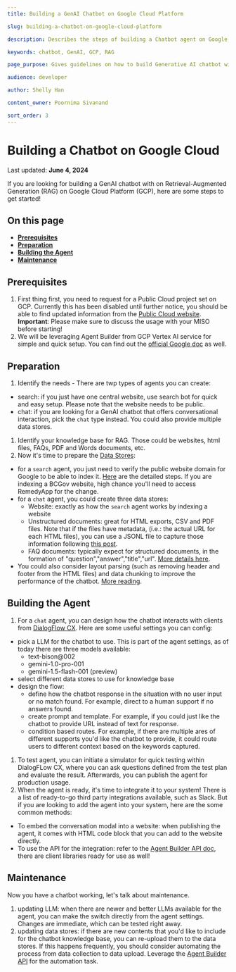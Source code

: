 ```yaml
---
title: Building a GenAI Chatbot on Google Cloud Platform

slug: building-a-chatbot-on-google-cloud-platform

description: Describes the steps of building a Chatbot agent on Google Cloud Platform with Vertex AI with RAG

keywords: chatbot, GenAI, GCP, RAG

page_purpose: Gives guidelines on how to build Generative AI chatbot with GCP Vertex AI

audience: developer

author: Shelly Han

content_owner: Poornima Sivanand

sort_order: 3
---
```


# Building a Chatbot on Google Cloud
Last updated: **June 4, 2024**

If you are looking for building a GenAI chatbot with on Retrieval-Augmented Generation (RAG) on Google Cloud Platform (GCP), here are some steps to get started!

## On this page

- **[Prerequisites](#prerequisites)**
- **[Preparation](#preparation)**
- **[Building the Agent](#building-the-agent)**
- **[Maintenance](#maintenance)**

## Prerequisites
1. First thing first, you need to request for a Public Cloud project set on GCP. Currently this has been disabled until further notice, you should be able to find updated information from the [Public Cloud website](https://digital.gov.bc.ca/cloud/services/public/). **Important**: Please make sure to discuss the usage with your MISO before starting! <!-- TODO: Add link to doc that talks about AI project prerequisites later on -->
1. We will be leveraging Agent Builder from GCP Vertex AI service for simple and quick setup. You can find out the [official Google doc](https://cloud.google.com/products/agent-builder?hl=en) as well. <!-- TODO: Shall we talk about pricing? -->

## Preparation
1. Identify the needs - There are twp types of agents you can create:
  - search: if you just have one central website, use search bot for quick and easy setup. Please note that the website needs to be public.
  - chat: if you are looking for a GenAI chatbot that offers conversational interaction, pick the `chat` type instead. You could also provide multiple data stores.
1. Identify your knowledge base for RAG. Those could be websites, html files, FAQs, PDF and Words documents, etc.
1. Now it's time to prepare the [Data Stores](https://cloud.google.com/dialogflow/vertex/docs/concept/data-store):
  - for a `search` agent, you just need to verify the public website domain for Google to be able to index it. [Here](https://cloud.google.com/generative-ai-app-builder/docs/domain-verification) are the detailed steps. If you are indexing a BCGov website, high chance you'll need to access RemedyApp for the change.
  - for a `chat` agent, you could create three data stores:
    - Website: exactly as how the `search` agent works by indexing a website
    - Unstructured documents: great for HTML exports, CSV and PDF files. Note that if the files have metadata, (i.e.: the actual URL for each HTML files), you can use a JSONL file to capture those information following [this post](https://cloud.google.com/dialogflow/vertex/docs/concept/data-store#with-metadata).
    - FAQ documents: typically expect for structured documents, in the formation of "question","answer","title","url". [More details here](https://cloud.google.com/dialogflow/vertex/docs/concept/data-store#structured).
  - You could also consider layout parsing (such as removing header and footer from the HTML files) and data chunking to improve the performance of the chatbot. [More reading](https://cloud.google.com/generative-ai-app-builder/docs/parse-chunk-documents).

## Building the Agent
1. For a `chat` agent, you can design how the chatbot interacts with clients from [DialogFlow CX](https://cloud.google.com/dialogflow?hl=en). Here are some useful settings you can config:
  - pick a LLM for the chatbot to use. This is part of the agent settings, as of today there are three models available:
    - text-bison@002
    - gemini-1.0-pro-001
    - gemini-1.5-flash-001 (preview)
  - select different data stores to use for knowledge base
  - design the flow:
    - define how the chatbot response in the situation with no user input or no match found. For example, direct to a human support if no answers found.
    - create prompt and template. For example, if you could just like the chatbot to provide URL instead of text for response.
    - condition based routes. For example, if there are multiple ares of different supports you'd like the chatbot to provide, it could route users to different context based on the keywords captured.
1. To test agent, you can initiate a simulator for quick testing within DialogFLow CX, where you can ask questions defined from the test plan and evaluate the result. <!-- TODO: Maybe some more information about testing? --> Afterwards, you can publish the agent for production usage.
1. When the agent is ready, it's time to integrate it to your system! There is a list of ready-to-go third party integrations available, such as Slack. But if you are looking to add the agent into your system, here are the some common methods:
  - To embed the conversation modal into a website: when publishing the agent, it comes with HTML code block that you can add to the website directly.
  - To use the API for the integration: refer to the [Agent Builder API doc](https://cloud.google.com/generative-ai-app-builder/docs/apis), there are client libraries ready for use as well!

## Maintenance
Now you have a chatbot working, let's talk about maintenance.
1. updating LLM: when there are newer and better LLMs available for the agent, you can make the switch directly from the agent settings. Changes are immediate, which can be tested right away.
1. updating data stores: if there are new contents that you'd like to include for the chatbot knowledge base, you can re-upload them to the data stores. If this happens frequently, you should consider automating the process from data collection to data upload. Leverage the [Agent Builder API](https://cloud.google.com/generative-ai-app-builder/docs/apis) for the automation task.
